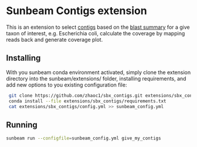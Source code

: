 # Sunbeam Contigs extension

This is an extension to select [contigs](https://github.com/sunbeam-labs/sunbeam/blob/dev/rules/assembly/assembly.rules) based on the [blast summary](https://github.com/sunbeam-labs/sunbeam/blob/dev/rules/annotation/annotation.rules) for a give taxon of interest, e.g. Escherichia coli, calculate the coverage by mapping reads back and generate coverage plot.

## Installing

With you sunbeam conda environment activated, simply clone the extension directory into the sunbeam/extensions/ folder, installing requirements, and add new options to you existing configuration file:

  ```bash
   git clone https://github.com/zhaoc1/sbx_contigs.git extensions/sbx_contigs
   conda install --file extensions/sbx_contigs/requirements.txt
   cat extensions/sbx_contigs/config.yml >> sunbeam_config.yml
   ```
 
## Running

  ```bash
  sunbeam run --configfile=sunbeam_config.yml give_my_contigs
  ```


 
